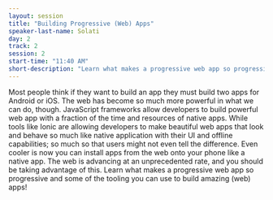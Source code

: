 ```yaml
---
layout: session
title: "Building Progressive (Web) Apps"
speaker-last-name: Solati
day: 2
track: 2
session: 2
start-time: "11:40 AM"
short-description: "Learn what makes a progressive web app so progressive and some of the tooling you can use to build amazing (web) apps!"
---
```


Most people think if they want to build an app they must build two apps for Android or iOS. The web has become so much more powerful in what we can do, though. JavaScript frameworks allow developers to build powerful web app with a fraction of the time and resources of native apps. While tools like Ionic are allowing developers to make beautiful web apps that look and behave so much like native application with their UI and offline capabilities; so much so that users might not even tell the difference. Even cooler is now you can install apps from the web onto your phone like a native app. The web is advancing at an unprecedented rate, and you should be taking advantage of this. Learn what makes a progressive web app so progressive and some of the tooling you can use to build amazing (web) apps! 